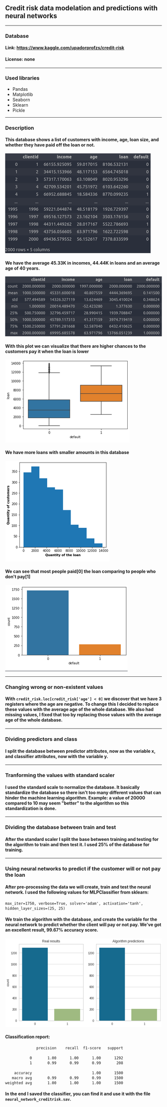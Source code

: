 ## Credit risk data modelation and predictions with neural networks

---

### Database

#### Link: https://www.kaggle.com/upadorprofzs/credit-risk
#### License: none

---

### Used libraries

- Pandas
- Matplotlib
- Seaborn
- Sklearn
- Pickle
---

### Description

#### This database shows a list of customers with income, age, loan size, and whether they have paid off the loan or not.
<img src='images/creditrisk.png'>

#### We have the average 45.33K in incomes, 44.44K in loans and an average age of 40 years.
<img src='images/de.png'>

#### With this plot we can visualize that there are higher chances to the customers pay it when the loan is lower
<img src='images/deflo.png'>

#### We have more loans with smaller amounts in this database
<img src='images/lo.png'>

#### We can see that most people paid[0] the loan comparing to people who don't pay[1]
<img src='images/def.png'>

---

### Changing wrong or non-existent values

#### With `credit_risk.loc[credit_risk['age'] < 0]` we discover that we have 3 registers where the age are negative. To change this I decided to replace these values with the average age of the whole database. We also had missing values, I fixed that too by replacing those values with the average age of the whole database.

---

### Dividing predictors and class

#### I split the database between predictor attributes, now as the variable x, and classifier attributes, now with the variable y.

---

### Tranforming the values with standard scaler

#### I used the standard scale to normalize the database. It basically standardize the database so there isn't too many different values that can hinder the machine learning algorithm. Example: a value of 20000 compared to 10 may seem "better" to the algorithm so this standardization is done.

---

### Dividing the database between train and test

#### After the standard scaler I split the base between training and testing for the algorithm to train and then test it. I used 25% of the database for training.

---

### Using neural networks to predict if the customer will or not pay the loan

#### After pre-processing the data we will create, train and test the neural network. I used the following values for MLPClassifier from sklearn:
```
max_iter=1750, verbose=True, solver='adam', activation='tanh', hidden_layer_sizes=(25, 25)
```
#### We train the algorithm with the database, and create the variable for the neural network to predict whether the client will pay or not pay. We've got an excellent result, 99.67% accuracy score.
<img src='images/res.png'>

#### Classification report:
```
              precision    recall  f1-score   support

           0       1.00      1.00      1.00      1292
           1       0.99      0.99      0.99       208

    accuracy                           1.00      1500
   macro avg       0.99      0.99      0.99      1500
weighted avg       1.00      1.00      1.00      1500
```

#### In the end I saved the classifier, you can find it and use it with the file `neural_network_creditrisk.sav`.
